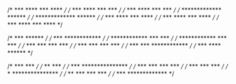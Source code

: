 /* ***      ****   ***      **** */
/* ***      ****   ***    ***    */
/* ***      ****   ***  ***      */
/* *************   ******        */
/* *************   ******        */
/* ***      ****   ***  ****     */
/* ***      ****   ***    ****   */
/* ***      ****   ***      **** */

/*     ***             ******    */
/*     ***          ************ */
/*  ************    ***      *** */
/*  ************    ***      *** */
/*     ***   ***    ***      *** */
/*    ***    ***    ***      *** */
/*   ***     ***    ************ */
/*  ***    ****        ******    */

/*    ***          ***           */
/*      **         ***           */
/*    ***    ***************     */
/*      ***  ***   ***   ***     */
/*           ***   ***   ***     */
/*      *    ***************     */
/*     **    ***   ***   ***     */
/*    ***     *************      */
